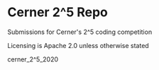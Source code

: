 # Cerner 2^5 Repo

Submissions for Cerner's 2^5 coding competition

Licensing is Apache 2.0 unless otherwise stated

cerner_2^5_2020
